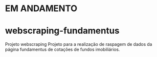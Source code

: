 # EM ANDAMENTO
# webscraping-fundamentus
Projeto webscraping
Projeto para a realização de raspagem de dados da página fundamentus de cotações de fundos imobiliários.
